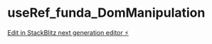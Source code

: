 # useRef_funda_DomManipulation

[Edit in StackBlitz next generation editor ⚡️](https://stackblitz.com/~/github.com/AdamShaikhJs/useRef_funda_DomManipulation)
